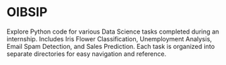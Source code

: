 # OIBSIP
Explore Python code for various Data Science tasks completed during an internship. Includes Iris Flower Classification, Unemployment Analysis, Email Spam Detection, and Sales Prediction. Each task is organized into separate directories for easy navigation and reference.
